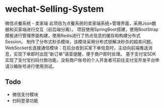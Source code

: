 # wechat-Selling-System
微信点餐系统 - 卖家端
此项目为点餐系统的卖家端系统+管理界面，采用Json数据和买家端进行交互（前后端分离）。
项目使用SpringBoot搭建，使用BootStrap模板进行管理界面构建，使用Redis进行了热点信息的缓存和构建分布式Session。
制作了分布式秒杀模块，该模块采用分布式锁解决秒杀的超卖问题。
WebSocket长连接通信模块：在后台收到买家下单信息时，主动向前端推送消息，实现下单即时出现“新订单”语音提醒，便于商户即时处理。
基于支付宝SDK实现了支付宝扫码付款功能，没有商户账号的个人开发者可前往支付宝开发平台申请沙箱账号进行使用测试。
## Todo
- 微信支付模块
- 扫码登录功能
